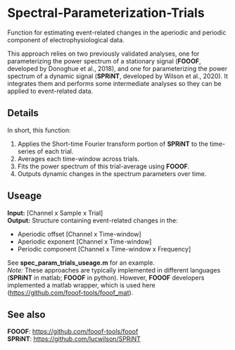 # Spectral-Parameterization-Trials
Function for estimating event-related changes in the aperiodic and periodic component of electrophysiological data.

This approach relies on two previously validated analyses, one for parameterizing the power spectrum of a stationary signal (__FOOOF__, developed by Donoghue et al., 2018), and one for parameterizing the power spectrum of a dynamic signal (__SPRiNT__, developed by Wilson et al., 2020). It integrates them and performs some  intermediate analyses so they can be applied to event-related data.

## Details
In short, this function:
1. Applies the Short-time Fourier transform portion of __SPRiNT__ to the time-series of each trial.
2. Averages each time-window across trials.
3. Fits the power spectrum of this trial-average using __FOOOF__.
4. Outputs dynamic changes in the spectrum parameters over time.

## Useage
__Input:__ [Channel x Sample x Trial]<br />
__Output:__ Structure containing event-related changes in the: <br />
- Aperiodic offset [Channel x Time-window]  <br />
- Aperiodic exponent [Channel x Time-window]  <br />
- Periodic component [Channel x Time-window x Frequency]

See __spec_param_trials_useage.m__ for an example. <br />
_Note:_ These approaches are typically implemented in different languages (__SPRiNT__ in matlab; __FOOOF__ in python). However, __FOOOF__ developers implemented a matlab wrapper, which is used here (https://github.com/fooof-tools/fooof_mat). 

## See also
__FOOOF__: https://github.com/fooof-tools/fooof   <br />
__SPRiNT__: https://github.com/lucwilson/SPRiNT
